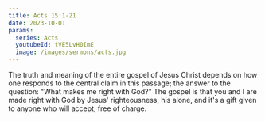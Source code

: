 ```yaml
---
title: Acts 15:1-21
date: 2023-10-01
params:
  series: Acts
  youtubeId: tVE5LvH0ImE
  image: /images/sermons/acts.jpg
---
```

The truth and meaning of the entire gospel of Jesus Christ depends on how one responds to the central claim in this passage; the answer to the question: "What makes me right with God?" The gospel is that you and I are made right with God by Jesus' righteousness, his alone, and it's a gift given to anyone who will accept, free of charge.
